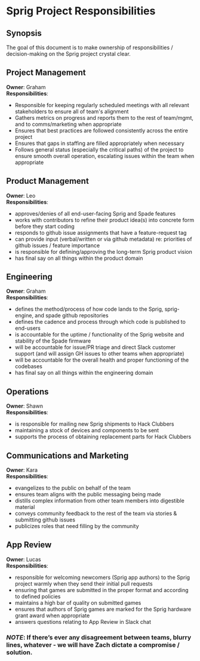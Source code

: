 # Sprig Project Responsibilities

## Synopsis
The goal of this document is to make ownership of responsibilities / decision-making on the Sprig project crystal clear.

## Project Management
**Owner**: Graham\
**Responsibilities**:
* Responsible for keeping regularly scheduled meetings with all relevant stakeholders to ensure all of team's alignment
* Gathers metrics on progress and reports them to the rest of team/mgmt, and to comms/marketing when appropriate
* Ensures that best practices are followed consistently across the entire project
* Ensures that gaps in staffing are filled appropriately when necessary
* Follows general status (especially the critical paths) of the project to ensure smooth overall operation, escalating issues within the team when appropriate


## Product Management
**Owner**: Leo\
**Responsibilities**:
* approves/denies of all end-user-facing Sprig and Spade features
* works with contributors to refine their product idea(s) into concrete form before they start coding
* responds to github issue assignments that have a feature-request tag
* can provide input (verbal/written or via github metadata) re: priorities of github issues / feature importance
* is responsible for defining/approving the long-term Sprig product vision
* has final say on all things within the product domain

## Engineering
**Owner**: Graham\
**Responsibilities**:
* defines the method/process of how code lands to the Sprig, sprig-engine, and spade github repositories
* defines the cadence and process through which code is published to end-users
* is accountable for the uptime / functionality of the Sprig website and stability of the Spade firmware
* will be accountable for issue/PR triage and direct Slack customer support (and will assign GH issues to other teams when appropriate)
* will be accountable for the overall health and proper functioning of the codebases
* has final say on all things within the engineering domain

## Operations
**Owner**: Shawn\
**Responsibilities**:
* is responsible for mailing new Sprig shipments to Hack Clubbers
* maintaining a stock of devices and components to be sent
* supports the process of obtaining replacement parts for Hack Clubbers

## Communications and Marketing
**Owner**: Kara\
**Responsibilities**:
* evangelizes to the public on behalf of the team
* ensures team aligns with the public messaging being made
* distills complex information from other team members into digestible material
* conveys community feedback to the rest of the team via stories & submitting github issues
* publicizes roles that need filling by the community

## App Review
**Owner**: Lucas\
**Responsibilities**:
* responsible for welcoming newcomers (Sprig app authors) to the Sprig project warmly when they send their initial pull requests
* ensuring that games are submitted in the proper format and according to defined policies
* maintains a high bar of quality on submitted games
* ensures that authors of Sprig games are marked for the Sprig hardware grant award when appropriate
* answers questions relating to App Review in Slack chat


### ***NOTE***:  If there’s ever any disagreement between teams, blurry lines, whatever - we will have Zach dictate a compromise / solution.
